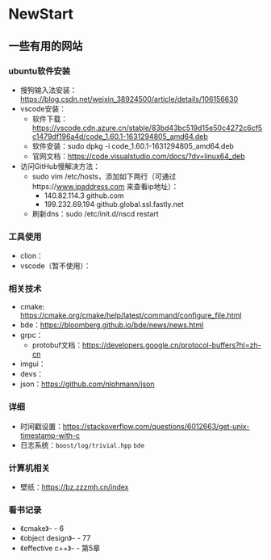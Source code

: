 # NewStart

## 一些有用的网站
### ubuntu软件安装
- 搜狗输入法安装：https://blog.csdn.net/weixin_38924500/article/details/106156630
- vscode安装：
  - 软件下载：https://vscode.cdn.azure.cn/stable/83bd43bc519d15e50c4272c6cf5c1479df196a4d/code_1.60.1-1631294805_amd64.deb
  - 软件安装：sudo dpkg -i code_1.60.1-1631294805_amd64.deb
  - 官网文档：https://code.visualstudio.com/docs/?dv=linux64_deb
- 访问GitHub慢解决方法：
  - sudo vim /etc/hosts，添加如下两行（可通过https://www.ipaddress.com 来查看ip地址）：
    - 140.82.114.3 github.com
    - 199.232.69.194 github.global.ssl.fastly.net
  - 刷新dns：sudo /etc/init.d/nscd restart

### 工具使用
- clion：
- vscode（暂不使用）：


### 相关技术
- cmake: https://cmake.org/cmake/help/latest/command/configure_file.html
- bde：https://bloomberg.github.io/bde/news/news.html
- grpc：
  - protobuf文档：https://developers.google.cn/protocol-buffers?hl=zh-cn
- imgui：
- devs：
- json：https://github.com/nlohmann/json


### 详细
- 时间戳设置：https://stackoverflow.com/questions/6012663/get-unix-timestamp-with-c
- 日志系统：`boost/log/trivial.hpp` `bde`

### 计算机相关
- 壁纸：https://bz.zzzmh.cn/index

### 看书记录
- 《cmake》- - 6
- 《object design》- - 77
- 《effective c++》- - 第5章
